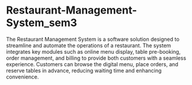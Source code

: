 # Restaurant-Management-System_sem3

The Restaurant Management System is a software solution designed to streamline and automate the operations of a restaurant. The system integrates key modules such as online menu display, table pre-booking, order management, and billing to provide both customers with a seamless experience. Customers can browse the digital menu, place orders, and reserve tables in advance, reducing waiting time and enhancing convenience.
